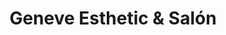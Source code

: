 ---
title: "Geneve Esthetic & Salón"
url: /san-francisco/geneve-esthetic-y-salon/
shop: cosméticos
---
